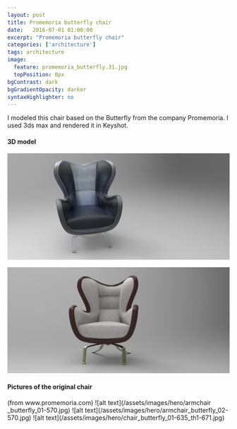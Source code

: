 ```yaml
---
layout: post
title: Promemoria butterfly chair
date:   2016-07-01 01:00:00
excerpt: "Promemoria butterfly chair"
categories: ['architecture']
tags: architecture
image:
  feature: promemoria_butterfly.31.jpg
  topPosition: 0px
bgContrast: dark
bgGradientOpacity: darker
syntaxHighlighter: no
---
```

<p>
	I modeled this chair based on the Butterfly from the company Promemoria.
	I used 3ds max and rendered it in Keyshot.
</p>

<h4> 3D model </h4>

![alt text](/assets/images/hero/promemoria_butterfly.31.jpg "butterfly chair")

![alt text](/assets/images/hero/promemoria_butterfly.45.jpg "butterfly chair")


<h4>
Pictures of the original chair </h4>
(from www.promemoria.com)
![alt text](/assets/images/hero/armchair _butterfly_01-570.jpg)
![alt text](/assets/images/hero/armchair_butterfly_02-570.jpg)
![alt text](/assets/images/hero/chair_butterfly_01-635_th1-671.jpg)


